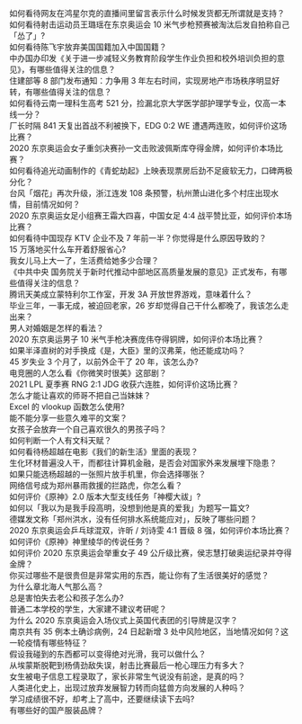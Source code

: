 如何看待网友在鸿星尔克的直播间里留言表示什么时候发货都无所谓就是支持？  
如何看待射击运动员王璐瑶在东京奥运会 10 米气步枪预赛被淘汰后发自拍称自己「怂了」?  
如何看待陈飞宇放弃美国国籍加入中国国籍？  
中办国办印发《关于进一步减轻义务教育阶段学生作业负担和校外培训负担的意见》，有哪些值得关注的信息？  
住建部等 8 部门发布通知：力争用 3 年左右时间，实现房地产市场秩序明显好转，有哪些值得关注的信息？  
如何看待云南一理科生高考 521 分，捡漏北京大学医学部护理学专业，仅高一本线一分？  
厂长时隔 841 天复出首战不利被换下，EDG 0:2 WE 遭遇两连败，如何评价这场比赛？  
2020 东京奥运会女子重剑决赛孙一文击败波佩斯库夺得金牌，如何评价本场比赛？  
如何看待追光动画制作的《青蛇劫起》上映表现票房后劲不足疲软无力，口碑两极分化？  
台风「烟花」再次升级，浙江连发 108 条预警，杭州萧山进化多个村庄出现水情，目前情况如何？  
2020 东京奥运女足小组赛王霜大四喜，中国女足 4:4 战平赞比亚，如何评价本场比赛？  
如何看待中国现存 KTV 企业不及 7 年前一半？你觉得是什么原因导致的？  
15 万落地买什么车开着舒服省心?  
我女儿马上大一了，生活费给她多少合理？  
《中共中央 国务院关于新时代推动中部地区高质量发展的意见》正式发布，有哪些值得关注的信息？  
腾讯天美成立蒙特利尔工作室，开发 3A 开放世界游戏，意味着什么？  
毕业三年，一事无成，被迫回老家，26 岁却觉得自己干什么都晚了，我该怎么走出来？  
男人对婚姻是怎样的看法？  
2020 东京奥运男子 10 米气手枪决赛庞伟夺得铜牌，如何评价本场比赛？  
如果半泽直树的对手换成《是，大臣》里的汉弗莱，他还能成功吗？  
45 岁失业 3 个月了，以前外企干了 20 年，该怎么办?  
电竞圈的人怎么看《你微笑时很美》这部剧？  
2021 LPL 夏季赛 RNG 2:1 JDG 收获六连胜，如何评价这场比赛？  
怎么才能让喜欢的师哥不把自己当妹妹？  
Excel 的 vlookup 函数怎么使用?  
能不能分享一些意久难平的文案？  
女孩子会放弃一个自己喜欢很久的男孩子吗？  
如何判断一个人有文科天赋？  
如何看待杨超越在电影《我们的新生活》里面的表现？  
生化环材普遍没人干，而都往计算机金融，是否会对国家外来发展埋下隐患？  
如果只能选杨超越的一张照片放手机里，你会选择哪张？  
网络信号成为郑州暴雨救援的拦路虎，你怎么看？  
如何评价《原神》2.0 版本大型支线任务「神樱大祓」?  
如何以「我以为是我手段高明，没想到他是真的爱我」为题写一篇文?  
德媒发文称「郑州洪水，没有任何排水系统能应对」，反映了哪些问题？  
2020 东京奥运会乒乓球混双，许昕 / 刘诗雯 4:1 晋级 8 强，如何评价本场比赛？  
如何评价《原神》神里绫华的传说任务？  
如何评价 2020 东京奥运会举重女子 49 公斤级比赛，侯志慧打破奥运纪录并夺得金牌？  
你买过哪些不是很贵但是非常实用的东西，能让你有了生活很美好的感觉？  
为什么章北海人气那么高？  
总是害怕失去老公和孩子怎么办?  
普通二本学校的学生，大家建不建议考研呢？  
为什么 2020 东京奥运会入场仪式上英国代表团的引导牌是汉字？  
南京共有 35 例本土确诊病例，24 日起新增 3 处中风险地区，当地情况如何？这一轮疫情有哪些特征？  
假设我碰到的东西都可以变得绝对光滑，我可以做什么？  
从埃蒙斯脱靶到杨倩劲敌失误，射击比赛最后一枪心理压力有多大？  
女生被电子信息工程录取了，家长非常生气说没有前途，是真的吗？  
人类进化史上，出现过放弃发展智力转而向猛兽方向发展的人种吗？  
学习成绩很不好，却考上了高中，还要继续读下去吗?  
有哪些好的国产服装品牌？  
